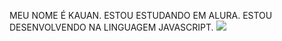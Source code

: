 MEU NOME É KAUAN.
ESTOU ESTUDANDO EM ALURA.
ESTOU DESENVOLVENDO NA LINGUAGEM JAVASCRIPT.
![](https://tenor.com/pt-BR/view/neymar-jr-gif-12167150079286690220)
